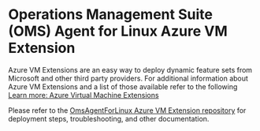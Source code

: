 # Operations Management Suite (OMS) Agent for Linux Azure VM Extension

Azure VM Extensions are an easy way to deploy dynamic feature sets from Microsoft and other third party providers. 
For additional information about Azure VM Extensions and a list of those available refer to the following [Learn more: Azure Virtual Machine Extensions](https://azure.microsoft.com/en-us/documentation/articles/virtual-machines-extensions-features/)

Please refer to the [OmsAgentForLinux Azure VM Extension repository](https://github.com/Azure/azure-linux-extensions/blob/master/OmsAgent/README.md) for deployment steps, troubleshooting, and other documentation.
